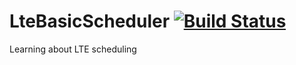 # LteBasicScheduler [![Build Status](https://travis-ci.org/alexonea/LteBasicScheduler.svg?branch=master)](https://travis-ci.org/alexonea/LteBasicScheduler)
Learning about LTE scheduling
